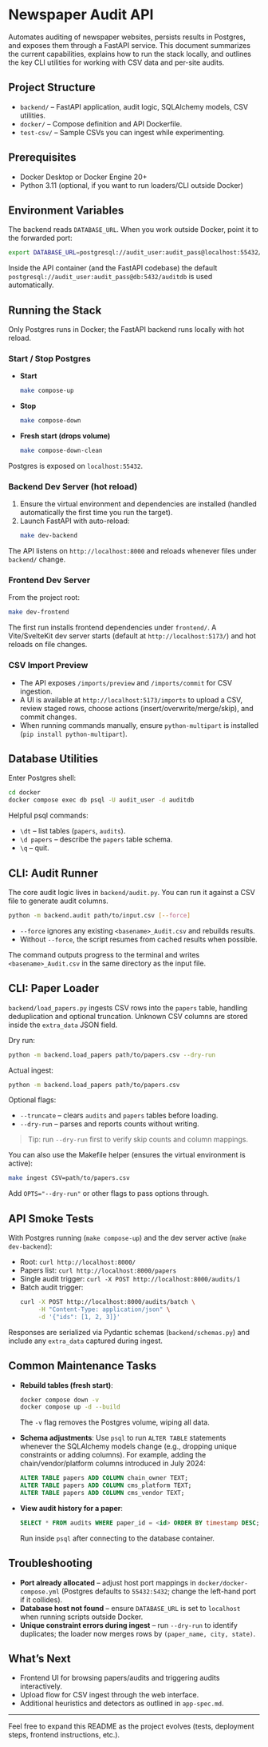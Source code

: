 # Newspaper Audit API

Automates auditing of newspaper websites, persists results in Postgres, and exposes them through a FastAPI service. This document summarizes the current capabilities, explains how to run the stack locally, and outlines the key CLI utilities for working with CSV data and per-site audits.

## Project Structure
- `backend/` – FastAPI application, audit logic, SQLAlchemy models, CSV utilities.
- `docker/` – Compose definition and API Dockerfile.
- `test-csv/` – Sample CSVs you can ingest while experimenting.

## Prerequisites
- Docker Desktop or Docker Engine 20+
- Python 3.11 (optional, if you want to run loaders/CLI outside Docker)

## Environment Variables
The backend reads `DATABASE_URL`. When you work outside Docker, point it to the forwarded port:

```bash
export DATABASE_URL=postgresql://audit_user:audit_pass@localhost:55432/auditdb
```

Inside the API container (and the FastAPI codebase) the default `postgresql://audit_user:audit_pass@db:5432/auditdb` is used automatically.

## Running the Stack
Only Postgres runs in Docker; the FastAPI backend runs locally with hot reload.

### Start / Stop Postgres
- **Start**
  ```bash
  make compose-up
  ```
- **Stop**
  ```bash
  make compose-down
  ```
- **Fresh start (drops volume)**
  ```bash
  make compose-down-clean
  ```

Postgres is exposed on `localhost:55432`.

### Backend Dev Server (hot reload)
1. Ensure the virtual environment and dependencies are installed (handled automatically the first time you run the target).
2. Launch FastAPI with auto-reload:
   ```bash
   make dev-backend
   ```

The API listens on `http://localhost:8000` and reloads whenever files under `backend/` change.

### Frontend Dev Server
From the project root:

```bash
make dev-frontend
```

The first run installs frontend dependencies under `frontend/`. A Vite/SvelteKit dev server starts (default at `http://localhost:5173/`) and hot reloads on file changes.

### CSV Import Preview

- The API exposes `/imports/preview` and `/imports/commit` for CSV ingestion.
- A UI is available at `http://localhost:5173/imports` to upload a CSV, review staged rows, choose actions (insert/overwrite/merge/skip), and commit changes.
- When running commands manually, ensure `python-multipart` is installed (`pip install python-multipart`).

## Database Utilities

Enter Postgres shell:

```bash
cd docker
docker compose exec db psql -U audit_user -d auditdb
```

Helpful psql commands:

- `\dt` – list tables (`papers`, `audits`).
- `\d papers` – describe the `papers` table schema.
- `\q` – quit.

## CLI: Audit Runner
The core audit logic lives in `backend/audit.py`. You can run it against a CSV file to generate audit columns.

```bash
python -m backend.audit path/to/input.csv [--force]
```

- `--force` ignores any existing `<basename>_Audit.csv` and rebuilds results.
- Without `--force`, the script resumes from cached results when possible.

The command outputs progress to the terminal and writes `<basename>_Audit.csv` in the same directory as the input file.

## CLI: Paper Loader
`backend/load_papers.py` ingests CSV rows into the `papers` table, handling deduplication and optional truncation. Unknown CSV columns are stored inside the `extra_data` JSON field.

Dry run:

```bash
python -m backend.load_papers path/to/papers.csv --dry-run
```

Actual ingest:

```bash
python -m backend.load_papers path/to/papers.csv
```

Optional flags:
- `--truncate` – clears `audits` and `papers` tables before loading.
- `--dry-run` – parses and reports counts without writing.

> Tip: run `--dry-run` first to verify skip counts and column mappings.

You can also use the Makefile helper (ensures the virtual environment is active):

```bash
make ingest CSV=path/to/papers.csv
```
Add `OPTS="--dry-run"` or other flags to pass options through.

## API Smoke Tests

With Postgres running (`make compose-up`) and the dev server active (`make dev-backend`):

- Root: `curl http://localhost:8000/`
- Papers list: `curl http://localhost:8000/papers`
- Single audit trigger: `curl -X POST http://localhost:8000/audits/1`
- Batch audit trigger:
  ```bash
  curl -X POST http://localhost:8000/audits/batch \
       -H "Content-Type: application/json" \
       -d '{"ids": [1, 2, 3]}'
  ```

Responses are serialized via Pydantic schemas (`backend/schemas.py`) and include any `extra_data` captured during ingest.

## Common Maintenance Tasks

- **Rebuild tables (fresh start)**:
  ```bash
  docker compose down -v
  docker compose up -d --build
  ```
  The `-v` flag removes the Postgres volume, wiping all data.

- **Schema adjustments**:
  Use `psql` to run `ALTER TABLE` statements whenever the SQLAlchemy models change (e.g., dropping unique constraints or adding columns). For example, adding the chain/vendor/platform columns introduced in July 2024:
  ```sql
  ALTER TABLE papers ADD COLUMN chain_owner TEXT;
  ALTER TABLE papers ADD COLUMN cms_platform TEXT;
  ALTER TABLE papers ADD COLUMN cms_vendor TEXT;
  ```

- **View audit history for a paper**:
  ```sql
  SELECT * FROM audits WHERE paper_id = <id> ORDER BY timestamp DESC;
  ```
  Run inside `psql` after connecting to the database container.

## Troubleshooting

- **Port already allocated** – adjust host port mappings in `docker/docker-compose.yml` (Postgres defaults to `55432:5432`; change the left-hand port if it collides).
- **Database host not found** – ensure `DATABASE_URL` is set to `localhost` when running scripts outside Docker.
- **Unique constraint errors during ingest** – run `--dry-run` to identify duplicates; the loader now merges rows by `(paper_name, city, state)`.

## What’s Next
- Frontend UI for browsing papers/audits and triggering audits interactively.
- Upload flow for CSV ingest through the web interface.
- Additional heuristics and detectors as outlined in `app-spec.md`.

---

Feel free to expand this README as the project evolves (tests, deployment steps, frontend instructions, etc.).
